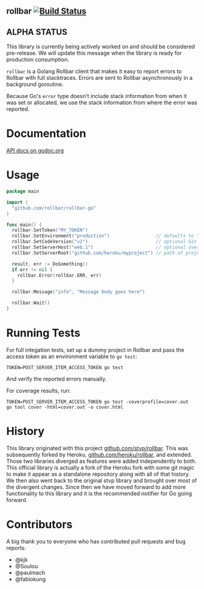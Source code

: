 rollbar [![Build Status](https://travis-ci.org/rollbar/rollbar-go.svg?branch=master)](https://travis-ci.org/rollbar/rollbar-go)
-------

ALPHA STATUS
------------
This library is currently being actively worked on and should be considered pre-release. We will
update this message when the library is ready for production consumption.


`rollbar` is a Golang Rollbar client that makes it easy to report errors to
Rollbar with full stacktraces. Errors are sent to Rollbar asynchronously in a
background goroutine.

Because Go's `error` type doesn't include stack information from when it was set
or allocated, we use the stack information from where the error was reported.

Documentation
=============

[API docs on godoc.org](http://godoc.org/github.com/rollbar/rollbar-go)

Usage
=====

```go
package main

import (
  "github.com/rollbar/rollbar-go"
)

func main() {
  rollbar.SetToken("MY_TOKEN")
  rollbar.SetEnvironment("production")                 // defaults to "development"
  rollbar.SetCodeVersion("v2")                         // optional Git hash/branch/tag (required for GitHub integration)
  rollbar.SetServerHost("web.1")                       // optional override; defaults to hostname
  rollbar.SetServerRoot("github.com/heroku/myproject") // path of project (required for GitHub integration and non-project stacktrace collapsing)

  result, err := DoSomething()
  if err != nil {
    rollbar.Error(rollbar.ERR, err)
  }

  rollbar.Message("info", "Message body goes here")

  rollbar.Wait()
}
```

Running Tests
=============

For full integation tests, set up a dummy project in Rollbar and pass the
access token as an environment variable to `go test`:

    TOKEN=POST_SERVER_ITEM_ACCESS_TOKEN go test

And verify the reported errors manually.

For coverage results, run:

    TOKEN=POST_SERVER_ITEM_ACCESS_TOKEN go test -coverprofile=cover.out
    go tool cover -html=cover.out -o cover.html

History
=======

This library originated with this project
[github.com/stvp/rollbar](https://github.com/stvp/rollbar).
This was subsequently forked by Heroku, [github.com/heroku/rollbar](https://github.com/heroku/rollbar),
and extended. Those two libraries diverged as features were added independently to both. This
official library is actually a fork of the Heroku fork with some git magic to make it appear as a
standalone repository along with all of that history. We then also went back to the original stvp
library and brought over most of the divergent changes. Since then we have moved forward to add more
functionality to this library and it is the recommended notifier for Go going forward.

Contributors
============

A big thank you to everyone who has contributed pull requests and bug reports:

* @kjk
* @Soulou
* @paulmach
* @fabiokung
